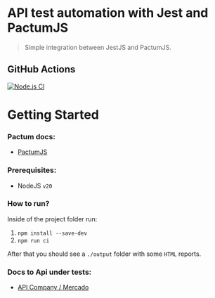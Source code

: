 # API test automation with Jest and PactumJS

> Simple integration between JestJS and PactumJS.

## GitHub Actions

[![Node.js CI](https://github.com/dufrtss/EduardoFreitas-Turma02-API/actions/workflows/node.js.yml/badge.svg?branch=master)](https://github.com/dufrtss/EduardoFreitas-Turma02-API/actions/workflows/node.js.yml)

# Getting Started

### Pactum docs:
 - [PactumJS](https://pactumjs.github.io/)

### Prerequisites:
 - NodeJS `v20`

### How to run?

Inside of the project folder run:

 1. `npm install --save-dev`
 1. `npm run ci`

After that you should see a `./output` folder with some `HTML` reports.

### Docs to Api under tests:
 - [API Company / Mercado](https://api-desafio-qa.onrender.com/docs/)
